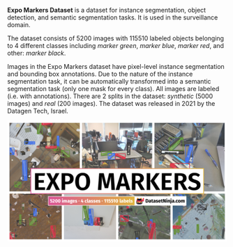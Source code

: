 **Expo Markers Dataset** is a dataset for instance segmentation, object detection, and semantic segmentation tasks. It is used in the surveillance domain. 

The dataset consists of 5200 images with 115510 labeled objects belonging to 4 different classes including *marker green*, *marker blue*, *marker red*, and other: *marker black*.

Images in the Expo Markers dataset have pixel-level instance segmentation and bounding box annotations. Due to the nature of the instance segmentation task, it can be automatically transformed into a semantic segmentation task (only one mask for every class). All images are labeled (i.e. with annotations). There are 2 splits in the dataset: *synthetic* (5000 images) and *real* (200 images). The dataset was released in 2021 by the Datagen Tech, Israel.

<img src="https://github.com/dataset-ninja/expo-markers/raw/main/visualizations/poster.png">
